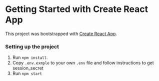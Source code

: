 # Getting Started with Create React App

This project was bootstrapped with [Create React App](https://github.com/facebook/create-react-app).

### Setting up the project

1. Run `npm install`.
2. Copy `.env.exmple` to your own `.env` file and follow instructions to get session_secret
3. Run `npm start`
